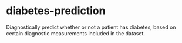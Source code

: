 # diabetes-prediction
Diagnostically predict whether or not a patient has diabetes, based on certain diagnostic measurements included in the dataset.
